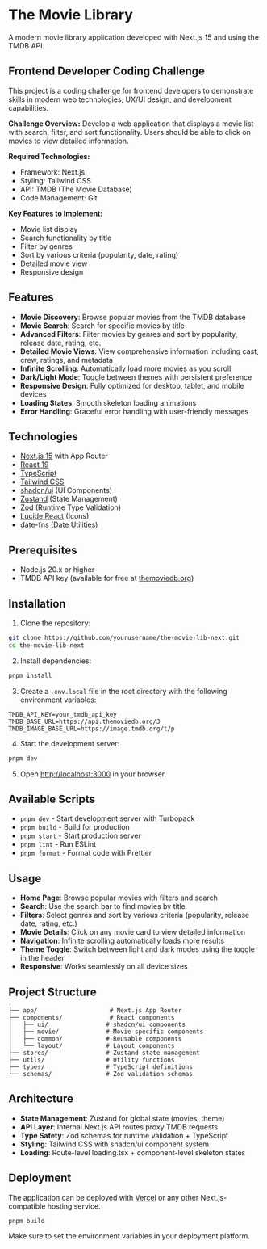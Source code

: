 # The Movie Library

A modern movie library application developed with Next.js 15 and using the TMDB API.

## Frontend Developer Coding Challenge

This project is a coding challenge for frontend developers to demonstrate skills in modern web technologies, UX/UI design, and development capabilities.

**Challenge Overview:**
Develop a web application that displays a movie list with search, filter, and sort functionality. Users should be able to click on movies to view detailed information.

**Required Technologies:**
- Framework: Next.js
- Styling: Tailwind CSS
- API: TMDB (The Movie Database)
- Code Management: Git

**Key Features to Implement:**
- Movie list display
- Search functionality by title
- Filter by genres
- Sort by various criteria (popularity, date, rating)
- Detailed movie view
- Responsive design

## Features

- **Movie Discovery**: Browse popular movies from the TMDB database
- **Movie Search**: Search for specific movies by title
- **Advanced Filters**: Filter movies by genres and sort by popularity, release date, rating, etc.
- **Detailed Movie Views**: View comprehensive information including cast, crew, ratings, and metadata
- **Infinite Scrolling**: Automatically load more movies as you scroll
- **Dark/Light Mode**: Toggle between themes with persistent preference
- **Responsive Design**: Fully optimized for desktop, tablet, and mobile devices
- **Loading States**: Smooth skeleton loading animations
- **Error Handling**: Graceful error handling with user-friendly messages

## Technologies

- [Next.js 15](https://nextjs.org) with App Router
- [React 19](https://react.dev)
- [TypeScript](https://www.typescriptlang.org/)
- [Tailwind CSS](https://tailwindcss.com)
- [shadcn/ui](https://ui.shadcn.com) (UI Components)
- [Zustand](https://github.com/pmndrs/zustand) (State Management)
- [Zod](https://zod.dev) (Runtime Type Validation)
- [Lucide React](https://lucide.dev) (Icons)
- [date-fns](https://date-fns.org) (Date Utilities)

## Prerequisites

- Node.js 20.x or higher
- TMDB API key (available for free at [themoviedb.org](https://www.themoviedb.org/documentation/api))

## Installation

1. Clone the repository:

```bash
git clone https://github.com/yourusername/the-movie-lib-next.git
cd the-movie-lib-next
```

2. Install dependencies:

```bash
pnpm install
```

3. Create a `.env.local` file in the root directory with the following environment variables:

```
TMDB_API_KEY=your_tmdb_api_key
TMDB_BASE_URL=https://api.themoviedb.org/3
TMDB_IMAGE_BASE_URL=https://image.tmdb.org/t/p
```

4. Start the development server:

```bash
pnpm dev
```

5. Open [http://localhost:3000](http://localhost:3000) in your browser.

## Available Scripts

- `pnpm dev` - Start development server with Turbopack
- `pnpm build` - Build for production
- `pnpm start` - Start production server
- `pnpm lint` - Run ESLint
- `pnpm format` - Format code with Prettier

## Usage

- **Home Page**: Browse popular movies with filters and search
- **Search**: Use the search bar to find movies by title
- **Filters**: Select genres and sort by various criteria (popularity, release date, rating, etc.)
- **Movie Details**: Click on any movie card to view detailed information
- **Navigation**: Infinite scrolling automatically loads more results
- **Theme Toggle**: Switch between light and dark modes using the toggle in the header
- **Responsive**: Works seamlessly on all device sizes

## Project Structure

```
├── app/                    # Next.js App Router
├── components/             # React components
│   ├── ui/                # shadcn/ui components
│   ├── movie/             # Movie-specific components
│   ├── common/            # Reusable components
│   └── layout/            # Layout components
├── stores/                # Zustand state management
├── utils/                 # Utility functions
├── types/                 # TypeScript definitions
└── schemas/               # Zod validation schemas
```

## Architecture

- **State Management**: Zustand for global state (movies, theme)
- **API Layer**: Internal Next.js API routes proxy TMDB requests
- **Type Safety**: Zod schemas for runtime validation + TypeScript
- **Styling**: Tailwind CSS with shadcn/ui component system
- **Loading**: Route-level loading.tsx + component-level skeleton states

## Deployment

The application can be deployed with [Vercel](https://vercel.com) or any other Next.js-compatible hosting service.

```bash
pnpm build
```

Make sure to set the environment variables in your deployment platform.
